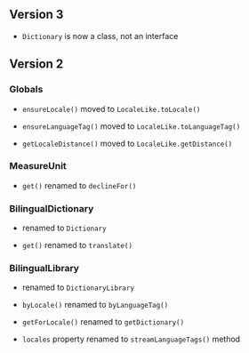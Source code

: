 ## Version 3

- `Dictionary` is now a class, not an interface

## Version 2

### Globals

- `ensureLocale()` moved to `LocaleLike.toLocale()`

- `ensureLanguageTag()` moved to `LocaleLike.toLanguageTag()`

- `getLocaleDistance()` moved to `LocaleLike.getDistance()`

### MeasureUnit

- `get()` renamed to `declineFor()`

### BilingualDictionary

- renamed to `Dictionary`

- `get()` renamed to `translate()`

### BilingualLibrary

- renamed to `DictionaryLibrary`

- `byLocale()` renamed to `byLanguageTag()`

- `getForLocale()` renamed to `getDictionary()`

- `locales` property renamed to `streamLanguageTags()` method
